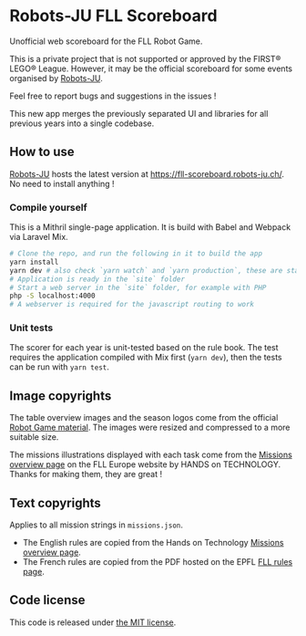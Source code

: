 # Robots-JU FLL Scoreboard

Unofficial web scoreboard for the FLL Robot Game.

This is a private project that is not supported or approved by the FIRST® LEGO® League.
However, it may be the official scoreboard for some events organised by [Robots-JU](https://robots-ju.ch/).

Feel free to report bugs and suggestions in the issues !

This new app merges the previously separated UI and libraries for all previous years into a single codebase.

## How to use

[Robots-JU](https://robots-ju.ch/) hosts the latest version at <https://fll-scoreboard.robots-ju.ch/>.
No need to install anything !

### Compile yourself

This is a Mithril single-page application.
It is build with Babel and Webpack via Laravel Mix.

```bash
# Clone the repo, and run the following in it to build the app
yarn install
yarn dev # also check `yarn watch` and `yarn production`, these are standard Laravel Mix shortcuts
# Application is ready in the `site` folder
# Start a web server in the `site` folder, for example with PHP
php -S localhost:4000
# A webserver is required for the javascript routing to work
```

### Unit tests

The scorer for each year is unit-tested based on the rule book.
The test requires the application compiled with Mix first (`yarn dev`), then the tests can be run with `yarn test`.

## Image copyrights

The table overview images and the season logos come from the official [Robot Game material](http://www.firstlegoleague.org/challenge).
The images were resized and compressed to a more suitable size.

The missions illustrations displayed with each task come from the [Missions overview page](https://www.first-lego-league.org/en/season/robot-game/missions.html) on the FLL Europe website by HANDS on TECHNOLOGY.
Thanks for making them, they are great !

## Text copyrights

Applies to all mission strings in `missions.json`.

- The English rules are copied from the Hands on Technology [Missions overview page](https://www.first-lego-league.org/en/season/robot-game/missions.html).
- The French rules are copied from the PDF hosted on the EPFL [FLL rules page](https://www.epfl.ch/education/education-and-science-outreach/fr/jeunepublic/fll/fll-regles/).

## Code license

This code is released under [the MIT license](LICENSE.txt).
